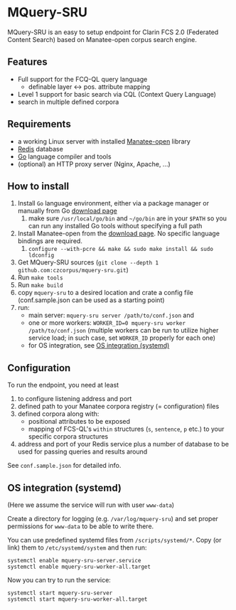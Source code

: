 # MQuery-SRU

MQuery-SRU is an easy to setup endpoint for Clarin FCS 2.0 (Federated Content Search) based on
Manatee-open corpus search engine.

## Features

* Full support for the FCQ-QL query language
    * definable layer &#8596; pos. attribute mapping
* Level 1 support for basic search via CQL (Context Query
Language)
* search in multiple defined corpora


## Requirements

* a working Linux server with installed [Manatee-open](https://nlp.fi.muni.cz/trac/noske) library
* [Redis](https://redis.io/) database
* [Go](https://go.dev/)  language compiler and tools
* (optional) an HTTP proxy server (Nginx, Apache, ...)


## How to install

1. Install `Go` language environment, either via a package manager or manually from Go [download page](https://go.dev/dl/)
   1. make sure `/usr/local/go/bin` and `~/go/bin` are in your `$PATH` so you can run any installed Go tools without specifying a full path
2. Install Manatee-open from the [download page](https://nlp.fi.muni.cz/trac/noske). No specific language bindings are required.
   1. `configure --with-pcre && make && sudo make install && sudo ldconfig`
3. Get MQuery-SRU sources (`git clone --depth 1 github.com:czcorpus/mquery-sru.git`)
4. Run `make tools`
5. Run `make build`
6. copy `mquery-sru` to a desired location and crate a config file (conf.sample.json can be used as a starting point)
7. run:
   * main server: `mquery-sru server /path/to/conf.json` and 
   * one or more workers: `WORKER_ID=0 mquery-sru worker /path/to/conf.json` (multiple workers can be run to utilize higher service load; in such case, set `WORKER_ID` properly for each one)
   * for OS integration, see <a href="#os-integration-systemd">OS integration (systemd)</a>


## Configuration

To run the endpoint, you need at least

1. to configure listening address and port
2. defined path to your Manatee corpora registry (= configuration) files
2. defined corpora along with:
    * positional attributes to be exposed
    * mapping of FCS-QL's `within` structures (`s`, `sentence`, `p` etc.) to your specific corpora structures
3. address and port of your Redis service plus a number of database to be used for passing queries and results around

See `conf.sample.json` for detailed info.

## OS integration (systemd)

(Here we assume the service will run with user `www-data`)

Create a directory for logging (e.g. `/var/log/mquery-sru`) and set proper permissions for `www-data` to be able to write there.

You can use predefined systemd files from `/scripts/systemd/*`. Copy (or link) them to `/etc/systemd/system` and then run:

```
systemctl enable mquery-sru-server.service
systemctl enable mquery-sru-worker-all.target
```

Now you can try to run the service:

```
systemctl start mquery-sru-server
systemctl start mquery-sru-worker-all.target
```

